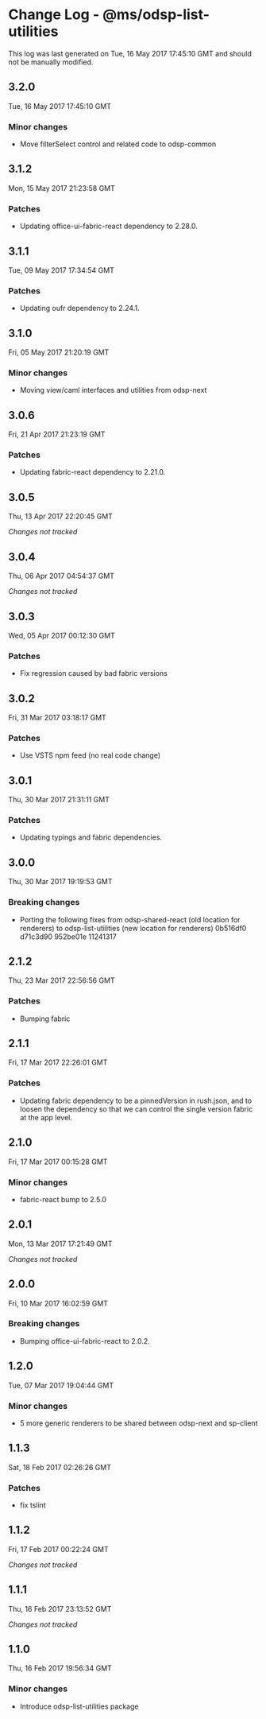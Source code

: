 # Change Log - @ms/odsp-list-utilities

This log was last generated on Tue, 16 May 2017 17:45:10 GMT and should not be manually modified.

## 3.2.0
Tue, 16 May 2017 17:45:10 GMT

### Minor changes

- Move filterSelect control and related code to odsp-common

## 3.1.2
Mon, 15 May 2017 21:23:58 GMT

### Patches

- Updating office-ui-fabric-react dependency to 2.28.0.

## 3.1.1
Tue, 09 May 2017 17:34:54 GMT

### Patches

- Updating oufr dependency to 2.24.1.

## 3.1.0
Fri, 05 May 2017 21:20:19 GMT

### Minor changes

- Moving view/caml interfaces and utilities from odsp-next

## 3.0.6
Fri, 21 Apr 2017 21:23:19 GMT

### Patches

- Updating fabric-react dependency to 2.21.0.

## 3.0.5
Thu, 13 Apr 2017 22:20:45 GMT

*Changes not tracked*

## 3.0.4
Thu, 06 Apr 2017 04:54:37 GMT

*Changes not tracked*

## 3.0.3
Wed, 05 Apr 2017 00:12:30 GMT

### Patches

- Fix regression caused by bad fabric versions

## 3.0.2
Fri, 31 Mar 2017 03:18:17 GMT

### Patches

- Use VSTS npm feed (no real code change)

## 3.0.1
Thu, 30 Mar 2017 21:31:11 GMT

### Patches

- Updating typings and fabric dependencies.

## 3.0.0
Thu, 30 Mar 2017 19:19:53 GMT

### Breaking changes

- Porting the following fixes from odsp-shared-react (old location for renderers) to odsp-list-utilities (new location for renderers)  0b516df0  d71c3d90  952be01e  11241317

## 2.1.2
Thu, 23 Mar 2017 22:56:56 GMT

### Patches

- Bumping fabric

## 2.1.1
Fri, 17 Mar 2017 22:26:01 GMT

### Patches

- Updating fabric dependency to be a pinnedVersion in rush.json, and to loosen the dependency so that we can control the single version fabric at the app level.

## 2.1.0
Fri, 17 Mar 2017 00:15:28 GMT

### Minor changes

- fabric-react bump to 2.5.0

## 2.0.1
Mon, 13 Mar 2017 17:21:49 GMT

*Changes not tracked*

## 2.0.0
Fri, 10 Mar 2017 16:02:59 GMT

### Breaking changes

- Bumping office-ui-fabric-react to 2.0.2.

## 1.2.0
Tue, 07 Mar 2017 19:04:44 GMT

### Minor changes

- 5 more generic renderers to be shared between odsp-next and sp-client

## 1.1.3
Sat, 18 Feb 2017 02:26:26 GMT

### Patches

- fix tslint

## 1.1.2
Fri, 17 Feb 2017 00:22:24 GMT

*Changes not tracked*

## 1.1.1
Thu, 16 Feb 2017 23:13:52 GMT

*Changes not tracked*

## 1.1.0
Thu, 16 Feb 2017 19:56:34 GMT

### Minor changes

- Introduce odsp-list-utilities package

